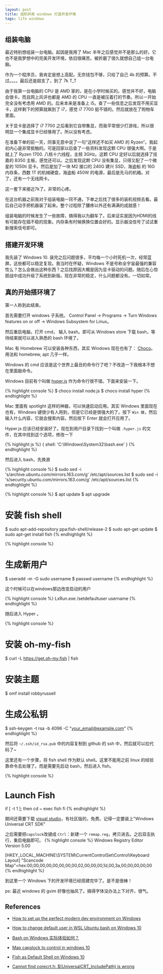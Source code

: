 ```yaml
---
layout: post
title: 组机并用 windows 打造开发环境
tags: life windows
---
```


## 组装电脑

最近特别想组装一台电脑。起因是我用了 Mac 半年之后感觉并不是那么的好。它也不是我梦想中的完美开发环境，依旧很痛苦。被折磨了很久就想自己组一台电脑。

作为一个程序员，我肯定是想上高配。无奈钱包不够，只给了自己 4k 的预算。不过。。。。最后还是超支了，到了 7k T_T

由于我第一台电脑的 CPU 是 AMD 家的，是在小学时候买的。感觉并不好，电脑会很卡。而且网上风评也都是 AMD 的 CPU 一直是被压着打的节奏。所以一开始完全没有考虑用 AMD 的。后来本来是准备上 i5。查了一些信息之后发现不用买显卡，这样剩下的预算就飙到了 i7，感觉 i7 7700 挺不错的。然后就放在了购物车里面。

关于显卡是选择了 i7 7700 之后看到它自带集显，而我平常很少打游戏，所以很明显一个集成显卡已经够用了。所以没有考虑。

在准备下单的前一天，同事无意中说了一句“这样还不如买 AMD 的 Ryzen”。我起初内心是非常抵触的。可是回家以后查了一些资料发现这颗 CPU 很强大啊。于是就上了 Ryzen 1700. 八核十六线程，主频 3GHz。这颗 CPU 定好以后就选择了技嘉的 B350 主板，感觉还可以。之后发现这颗 CPU 没有集显，只得又配了一个微星的 1050ti 显卡。然后是加了一块 M2 接口的 240G 建兴 SSD，海盗船 的 16G 内存条，西数 1T 的机械硬盘，海盗船 450W 的电源，最后是先马的机箱。对了，还有一个无线网卡。

这一套下来接近7k了。非常的心疼。

在这台机器之前我对于组装电脑一窍不通，下单之后找了很多的装机视频去看。最后自己动手把机器装了起来。整个过程除了腰疼以外还有满满的成就感！

组装电脑的时候发生了一些故障，搞得我以为翻车了。后来证实是因为HDMI的线有可能存在插不稳的现象。内存条有时候换换位置会好的。显示器没信号了试试重新搜索信号即可。

## 搭建开发环境

我先装了 Windows 10. 装完之后问题很多，平均每一个小时死机一次，经常蓝屏。这些都可以稳定复现。我当时在怀疑，Windows 不是号称全宇宙最强的兼容性么？怎么会做出这种东西？之后找原因大概是因为显卡驱动的问题。随后在心惊胆战中成功升级了系统到新版。现在非常的稳定，什么问题都没有。一切如常。

## 真的开始搭环境了

第一人称到此结束。

首先需要打开 windows 子系统。 Control Panel -> Programs -> Turn Windows features on or off -> Windows Subsystem for Linux。

然后重启电脑，打开 cmd， 输入 bash。即可从 Windows store 下载 bash，等待结束就可以进入熟悉的 bash 环境了。

Mac 有 Homebrew 可以安装各种东西，其实 Windows 现在也有了： [Choco](https://chocolatey.org/)。用法和 homebrew, apt 几乎一样。

Windows 的 cmd 应该是这个世界上最丑的命令行了吧？不改造一下我根本不想在里面敲命令。

Windows 目前有个叫做 [hyper.js](https://hyper.is/) 作为命令行很不错。下面来安装一下。

{% highlight console %}
$ choco install node.js
$ choco install hyper
{% endhighlight %}

Mac 里面有 spotlight 这样的神器，可以快速启动应用。其实 Windows 里面现在也有，Windows 键很少有人用到，但是它已经是很强大的了。按下 `Win 键`，然后输入什么内容，它就会搜索内容。然后按下 Enter 就会打开应用了。

Hyper.js 应该已经安装好了。现在到用户目录下找到一个叫做 `.hyper.js` 的文件，在其中找到这个选项，修改一下

{% highlight js %}
{ shell: 'C:\\Windows\\System32\\bash.exe' }
{% endhighlight %}

然后进入 bash，先换源

{% highlight console %}
$ sudo sed -i 's/archive.ubuntu.com/mirrors.163.com/g' /etc/apt/sources.list
$ sudo sed -i 's/security.ubuntu.com/mirrors.163.com/g' /etc/apt/sources.list
{% endhighlight %}

{% highlight console %}
$ apt update
$ apt upgrade
# 安装 fish shell
$ sudo apt-add-repository ppa:fish-shell/release-2
$ sudo apt-get update
$ sudo apt-get install fish
{% endhighlight %}

{% highlight console %}
# 生成新用户
$ useradd -m -G sudo username
$ passwd username
{% endhighlight %}

这个时候可以在windows那边改变启动的用户

{% highlight console %}
LxRun.exe /setdefaultuser username
{% endhighlight %}

随后进入 Hyper 。

{% highlight console %}
# 安装 oh-my-fish
$ curl -L https://get.oh-my.fish | fish
# 安装主题
$ omf install robbyrussell
# 生成公私钥
$ ssh-keygen -t rsa -b 4096 -C "your_email@example.com"
{% endhighlight %}

然后将 `~/.ssh/id_rsa.pub` 中的内容复制到 github 的 ssh 中，然后就可以拉代码了~

这里还有一个步骤，将 fish shell 作为默认 shell。这里不能用之前 linux 的经验靠命令去处理了。而是需要先启动 bash，然后进入 fish。

{% highlight console %}
# Launch Fish
if [ -t 1 ]; then
  cd ~
  exec fish
fi
{% endhighlight %}

期间还需要下载 [visual studio](https://www.visualstudio.com/)，有社区版的，免费。记得一定要装上"Windows Universal CRT SDK"

之后需要把`capslock`改键成 `Ctrl`：新建一个 `remap.reg`，拷贝进去。之后双击执行，重启电脑即可。
{% highlight console %}
Windows Registry Editor Version 5.00

[HKEY_LOCAL_MACHINE\SYSTEM\CurrentControlSet\Control\Keyboard Layout]
"Scancode Map"=hex:00,00,00,00,00,00,00,00,02,00,00,00,1d,00,3a,00,00,00,00,00
{% endhighlight %}


到这里一个 Windows 下的开发环境已经搭建完毕了。是不是很棒！

ps: 最近 windows 的 gvim 好像也抽风了。搞得字体没办法上下对齐，很气。

## References

* [How to set up the perfect modern dev environment on Windows](https://char.gd/blog/2017/how-to-set-up-the-perfect-modern-dev-environment-on-windows)

* [How to change default user in WSL Ubuntu bash on Windows 10](https://askubuntu.com/questions/816732/how-to-change-default-user-in-wsl-ubuntu-bash-on-windows-10)

* [Bash on Windows 实际体验如何？](https://www.zhihu.com/question/42228124)

* [Map capslock to control in windows 10](https://superuser.com/questions/949385/map-capslock-to-control-in-windows-10)

* [Fish as Default Shell on Windows 10](https://www.kennethreitz.org/essays/fish-as-default-shell-on-windows-10)

* [Cannot find corecrt.h: $(UniversalCRT_IncludePath) is wrong](https://stackoverflow.com/questions/38290169/cannot-find-corecrt-h-universalcrt-includepath-is-wrong)